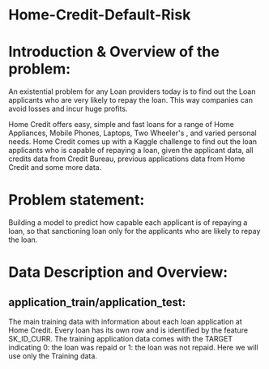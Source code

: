# Home-Credit-Default-Risk

# Introduction & Overview of the problem:
An existential problem for any Loan providers today is to find out the Loan applicants who are very likely to repay the loan. This way companies can avoid losses and incur huge profits.

Home Credit offers easy, simple and fast loans for a range of Home Appliances, Mobile Phones, Laptops, Two Wheeler's , and varied personal needs. Home Credit comes up with a Kaggle challenge to find out the loan applicants who is capable of repaying a loan, given the applicant data, all credits data from Credit Bureau, previous applications data from Home Credit and some more data.

# Problem statement:
Building a model to predict how capable each applicant is of repaying a loan, so that sanctioning loan only for the applicants who are likely to repay the loan.

# Data Description and Overview:
## application_train/application_test:
The main training data with information about each loan application at Home Credit. Every loan has its own row and is identified by the feature SK_ID_CURR. The training application data comes with the TARGET indicating 0: the loan was repaid or 1: the loan was not repaid. Here we will use only the Training data.
